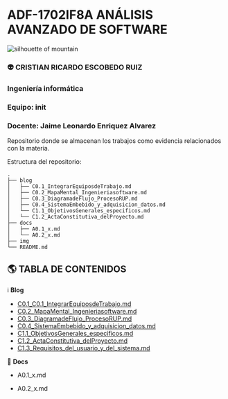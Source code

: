# ADF-1702IF8A ANÁLISIS AVANZADO DE SOFTWARE

<img title="Elliott Engelmann" src="https://images.unsplash.com/photo-1439792675105-701e6a4ab6f0?ixlib=rb-1.2.1&q=80&fm=jpg&crop=entropy&cs=tinysrgb&w=1080&fit=max&ixid=eyJhcHBfaWQiOjkwODQwfQ" alt="silhouette of mountain" data-align="center">

### :alien: CRISTIAN RICARDO ESCOBEDO RUIZ
### Ingeniería informática
### Equipo: init
### Docente: Jaime Leonardo Enriquez Alvarez


Repositorio donde se almacenan los trabajos como evidencia relacionados con la materia.

Estructura del repositorio:

```
.
├── blog
│   ├── C0.1_IntegrarEquiposdeTrabajo.md
│   ├── C0.2_MapaMental_Ingenieriasoftware.md
│   ├── C0.3_DiagramadeFlujo_ProcesoRUP.md
│   ├── C0.4_SistemaEmbebido_y_adquisicion_datos.md
│   └── C1.1_ObjetivosGenerales_especificos.md
│   └── C1.2_ActaConstitutiva_delProyecto.md
├── docs
│   ├── A0.1_x.md
│   └── A0.2_x.md
├── img
└── README.md

```

## :earth_americas: TABLA DE CONTENIDOS

:information_source: **Blog**

* [C0.1_C0.1_IntegrarEquiposdeTrabajo.md](blog/C0.1_IntegrarEquiposdeTrabajo.md) 
* [C0.2_MapaMental_Ingenieriasoftware.md](blog/C0.2_MapaMental_Ingenieriasoftware.md)
* [C0.3_DiagramadeFlujo_ProcesoRUP.md](blob/../blog/C0.3_DiagramadeFlujo_ProcesoRUP.md)
* [C0.4_SistemaEmbebido_y_adquisicion_datos.md](blob/../blog/C0.4_SistemaEmbebido_y_adquisicion_datos.md)
* [C1.1_ObjetivosGenerales_especificos.md](blog/C1.1_ObjetivosGenerales_especificos.md)
* [C1.2_ActaConstitutiva_delProyecto.md](blog/C1.2_ActaConstitutiva_delProyecto.md)
* [C1.3_Requisitos_del_usuario_y_del_sistema.md](blog/C1.3_Requisitos_del_usuario_y_del_sistema.md)

:page_facing_up: **Docs**

* A0.1_x.md

* A0.2_x.md
